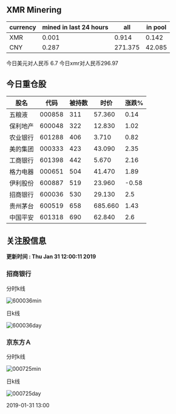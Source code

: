 ## XMR Minering

|currency|mined in last 24 hours|all|in pool|
|---|---|---|---|
|XMR|0.001|0.914|0.142|
|CNY|0.287|271.375|42.085|

今日美元对人民币 6.7	今日xmr对人民币296.97


## 今日重仓股 

|股名|代码|被持数|时价|涨跌%|
|---|---|---|---|---|
|五粮液|000858|311|57.360|0.14|
|保利地产|600048|322|12.830|1.02|
|农业银行|601288|406|3.710|0.82|
|美的集团|000333|423|43.090|2.35|
|工商银行|601398|442|5.670|2.16|
|格力电器|000651|504|41.470|1.89|
|伊利股份|600887|519|23.960|-0.58|
|招商银行|600036|530|29.130|2.5|
|贵州茅台|600519|658|685.660|1.43|
|中国平安|601318|690|62.840|2.6|

## 关注股信息
**更新时间 : Thu Jan 31 12:00:11 2019**
### 招商银行 
分时k线

![600036min](http://image.sinajs.cn/newchart/min/n/sh600036.gif)

日k线

![600036day](http://image.sinajs.cn/newchart/daily/n/sh600036.gif)

### 京东方Ａ 
分时k线

![000725min](http://image.sinajs.cn/newchart/min/n/sz000725.gif)

日k线

![000725day](http://image.sinajs.cn/newchart/daily/n/sz000725.gif)

2019-01-31 13:00